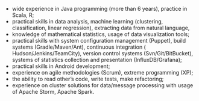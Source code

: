 * wide experience in Java programming (more than 6 years), practice in Scala, R;
* practical skills in data analysis, machine learning (clustering, classification, linear regression), extracting data from natural language,
* knowledge of mathematical statistics, usage of data visualization tools;
* practical skills with system configuration management (Puppet), build systems (Gradle/Maven/Ant), continuous integration ( Hudson/Jenkins/TeamCity), version control systems (Svn/Git/BitBucket), systems of statistics collection and presentation (InfluxDB/Grafana);
* practical skills in Android development;
* experience on agile methodologies (Scrum), extreme programming (XP);
* the ability to read other’s code, write tests, make refactoring;
* experience on cluster solutions for data/message processing with usage of Apache Storm, Apache Spark.
